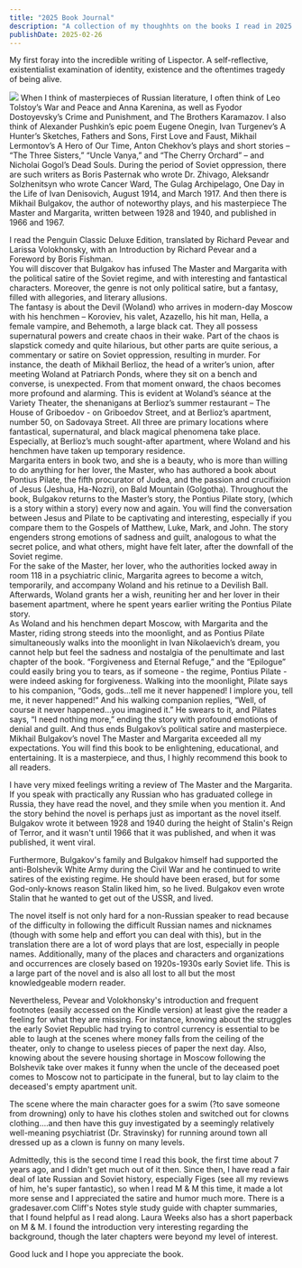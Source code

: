```yaml
---
title: "2025 Book Journal"
description: "A collection of my thoughhts on the books I read in 2025."
publishDate: 2025-02-26
---
```


<!-- 
<figure>
  <img src="/images/the-hour-of-the-star.jpeg" alt="The Hour of The Star book cover" width="300" style="display: block; margin: 0 auto;">
  <figcaption style="text-align: center; font-style: italic; margin-top: 8px;">The Hour of The Star by Clarice Lispector</figcaption>
</figure> -->

My first foray into the incredible writing of Lispector. A self-reflective, existentialist examination of  identity, existence and the oftentimes tragedy of being alive.

![](https://siboehm.com/assets/img/CUDA-MMM/naive-kernel.png)
When I think of masterpieces of Russian literature, I often think of Leo Tolstoy’s War and Peace and Anna Karenina, as well as Fyodor Dostoyevsky’s Crime and Punishment, and The Brothers Karamazov. I also think of Alexander Pushkin’s epic poem Eugene Onegin, Ivan Turgenev’s A Hunter’s Sketches, Fathers and Sons, First Love and Faust, Mikhail Lermontov’s A Hero of Our Time, Anton Chekhov’s plays and short stories – “The Three Sisters,” “Uncle Vanya,” and “The Cherry Orchard” – and Nicholai Gogol’s Dead Souls. During the period of Soviet oppression, there are such writers as Boris Pasternak who wrote Dr. Zhivago, Aleksandr Solzhenitsyn who wrote Cancer Ward, The Gulag Archipelago, One Day in the Life of Ivan Denisovich, August 1914, and March 1917. And then there is Mikhail Bulgakov, the author of noteworthy plays, and his masterpiece The Master and Margarita, written between 1928 and 1940, and published in 1966 and 1967.  

I read the Penguin Classic Deluxe Edition, translated by Richard Pevear and Larissa Volokhonsky, with an Introduction by Richard Pevear and a Foreword by Boris Fishman.  
You will discover that Bulgakov has infused The Master and Margarita with the political satire of the Soviet regime, and with interesting and fantastical characters. Moreover, the genre is not only political satire, but a fantasy, filled with allegories, and literary allusions.  
The fantasy is about the Devil (Woland) who arrives in modern-day Moscow with his henchmen – Koroviev, his valet, Azazello, his hit man, Hella, a female vampire, and Behemoth, a large black cat. They all possess supernatural powers and create chaos in their wake. Part of the chaos is slapstick comedy and quite hilarious, but other parts are quite serious, a commentary or satire on Soviet oppression, resulting in murder. For instance, the death of Mikhail Berlioz, the head of a writer’s union, after meeting Woland at Patriarch Ponds, where they sit on a bench and converse, is unexpected. From that moment onward, the chaos becomes more profound and alarming. This is evident at Woland’s séance at the Variety Theater, the shenanigans at Berlioz’s summer restaurant – The House of Griboedov - on Griboedov Street, and at Berlioz’s apartment, number 50, on Sadovaya Street. All three are primary locations where fantastical, supernatural, and black magical phenomena take place. Especially, at Berlioz’s much sought-after apartment, where Woland and his henchmen have taken up temporary residence.  
Margarita enters in book two, and she is a beauty, who is more than willing to do anything for her lover, the Master, who has authored a book about Pontius Pilate, the fifth procurator of Judea, and the passion and crucifixion of Jesus (Jeshua, Ha-Nozri), on Bald Mountain (Golgotha). Throughout the book, Bulgakov returns to the Master’s story, the Pontius Pilate story, (which is a story within a story) every now and again. You will find the conversation between Jesus and Pilate to be captivating and interesting, especially if you compare them to the Gospels of Matthew, Luke, Mark, and John. The story engenders strong emotions of sadness and guilt, analogous to what the secret police, and what others, might have felt later, after the downfall of the Soviet regime.  
For the sake of the Master, her lover, who the authorities locked away in room 118 in a psychiatric clinic, Margarita agrees to become a witch, temporarily, and accompany Woland and his retinue to a Devilish Ball. Afterwards, Woland grants her a wish, reuniting her and her lover in their basement apartment, where he spent years earlier writing the Pontius Pilate story.  
As Woland and his henchmen depart Moscow, with Margarita and the Master, riding strong steeds into the moonlight, and as Pontius Pilate simultaneously walks into the moonlight in Ivan Nikolaevich’s dream, you cannot help but feel the sadness and nostalgia of the penultimate and last chapter of the book. “Forgiveness and Eternal Refuge,” and the “Epilogue” could easily bring you to tears, as if someone - the regime, Pontius Pilate - were indeed asking for forgiveness. Walking into the moonlight, Pilate says to his companion, “Gods, gods…tell me it never happened! I implore you, tell me, it never happened!” And his walking companion replies, “Well, of course it never happened…you imagined it.” He swears to it, and Pilates says, “I need nothing more,” ending the story with profound emotions of denial and guilt. And thus ends Bulgakov’s political satire and masterpiece.  
Mikhail Bulgakov’s novel The Master and Margarita exceeded all my expectations. You will find this book to be enlightening, educational, and entertaining. It is a masterpiece, and thus, I highly recommend this book to all readers.



I have very mixed feelings writing a review of The Master and the Margarita. If you speak with practically any Russian who has graduated college in Russia, they have read the novel, and they smile when you mention it. And the story behind the novel is perhaps just as important as the novel itself. Bulgakov wrote it between 1928 and 1940 during the height of Stalin's Reign of Terror, and it wasn't until 1966 that it was published, and when it was published, it went viral.  
  
Furthermore, Bulgakov's family and Bulgakov himself had supported the anti-Bolshevik White Army during the Civil War and he continued to write satires of the existing regime. He should have been erased, but for some God-only-knows reason Stalin liked him, so he lived. Bulgakov even wrote Stalin that he wanted to get out of the USSR, and lived.  
  
The novel itself is not only hard for a non-Russian speaker to read because of the difficulty in following the difficult Russian names and nicknames (though with some help and effort you can deal with this), but in the translation there are a lot of word plays that are lost, especially in people names. Additionally, many of the places and characters and organizations and occurrences are closely based on 1920s-1930s early Soviet life. This is a large part of the novel and is also all lost to all but the most knowledgeable modern reader.  
  
Nevertheless, Pevear and Volokhonsky's introduction and frequent footnotes (easily accessed on the Kindle version) at least give the reader a feeling for what they are missing. For instance, knowing about the struggles the early Soviet Republic had trying to control currency is essential to be able to laugh at the scenes where money falls from the ceiling of the theater, only to change to useless pieces of paper the next day. Also, knowing about the severe housing shortage in Moscow following the Bolshevik take over makes it funny when the uncle of the deceased poet comes to Moscow not to participate in the funeral, but to lay claim to the deceased's empty apartment unit.  
  
The scene where the main character goes for a swim (?to save someone from drowning) only to have his clothes stolen and switched out for clowns clothing....and then have this guy investigated by a seemingly relatively well-meaning psychiatrist (Dr. Stravinsky) for running around town all dressed up as a clown is funny on many levels.  
  
Admittedly, this is the second time I read this book, the first time about 7 years ago, and I didn't get much out of it then. Since then, I have read a fair deal of late Russian and Soviet history, especially Figes (see all my reviews of him, he's super fantastic), so when I read M & M this time, it made a lot more sense and I appreciated the satire and humor much more. There is a gradesaver.com Cliff's Notes style study guide with chapter summaries, that I found helpful as I read along. Laura Weeks also has a short paperback on M & M. I found the introduction very interesting regarding the background, though the later chapters were beyond my level of interest.  
  
Good luck and I hope you appreciate the book.
